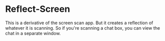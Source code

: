 # Reflect-Screen
This is a derivative of the screen scan app.  But it creates a reflection of whatever it is scanning.  So if you're scanning a chat box, you can view the chat in a separate window.
